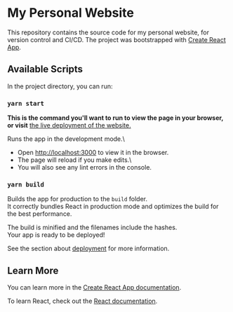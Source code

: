 # My Personal Website

This repository contains the source code for my personal website, for version control and CI/CD. The project was bootstrapped with [Create React App](https://github.com/facebook/create-react-app).

## Available Scripts

In the project directory, you can run:

### `yarn start`

**This is the command you'll want to run to view the page in your browser, or visit** [the live deployment of the website.](https://paulmreese.com)

Runs the app in the development mode.\

* Open [http://localhost:3000](http://localhost:3000) to view it in the browser.
* The page will reload if you make edits.\
* You will also see any lint errors in the console.

### `yarn build`

Builds the app for production to the `build` folder.\
It correctly bundles React in production mode and optimizes the build for the best performance.

The build is minified and the filenames include the hashes.\
Your app is ready to be deployed!

See the section about [deployment](https://facebook.github.io/create-react-app/docs/deployment) for more information.

## Learn More

You can learn more in the [Create React App documentation](https://facebook.github.io/create-react-app/docs/getting-started).

To learn React, check out the [React documentation](https://reactjs.org/).
